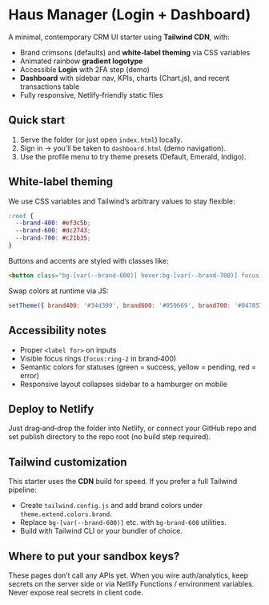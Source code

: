 # Haus Manager (Login + Dashboard)
A minimal, contemporary CRM UI starter using **Tailwind CDN**, with:
- Brand crimsons (defaults) and **white‑label theming** via CSS variables
- Animated rainbow **gradient logotype**
- Accessible **Login** with 2FA step (demo)
- **Dashboard** with sidebar nav, KPIs, charts (Chart.js), and recent transactions table
- Fully responsive, Netlify‑friendly static files

## Quick start
1. Serve the folder (or just open `index.html`) locally.
2. Sign in → you’ll be taken to `dashboard.html` (demo navigation).
3. Use the profile menu to try theme presets (Default, Emerald, Indigo).

## White‑label theming
We use CSS variables and Tailwind’s arbitrary values to stay flexible:
```css
:root {
  --brand-400: #ef3c5b;
  --brand-600: #dc2743;
  --brand-700: #c21b35;
}
```
Buttons and accents are styled with classes like:
```html
<button class="bg-[var(--brand-600)] hover:bg-[var(--brand-700)] focus:ring-[var(--brand-400)]">...</button>
```
Swap colors at runtime via JS:
```js
setTheme({ brand400: '#34d399', brand600: '#059669', brand700: '#047857', logoUrl: '/path/to/logo.png' });
```

## Accessibility notes
- Proper `<label for>` on inputs
- Visible focus rings (`focus:ring-2` in brand‑400)
- Semantic colors for statuses (green = success, yellow = pending, red = error)
- Responsive layout collapses sidebar to a hamburger on mobile

## Deploy to Netlify
Just drag‑and‑drop the folder into Netlify, or connect your GitHub repo and set publish directory to the repo root (no build step required).

## Tailwind customization
This starter uses the **CDN** build for speed. If you prefer a full Tailwind pipeline:
- Create `tailwind.config.js` and add brand colors under `theme.extend.colors.brand`.
- Replace `bg-[var(--brand-600)]` etc. with `bg-brand-600` utilities.
- Build with Tailwind CLI or your bundler of choice.

## Where to put your sandbox keys?
These pages don’t call any APIs yet. When you wire auth/analytics, keep secrets on the server side or via Netlify Functions / environment variables. Never expose real secrets in client code.

